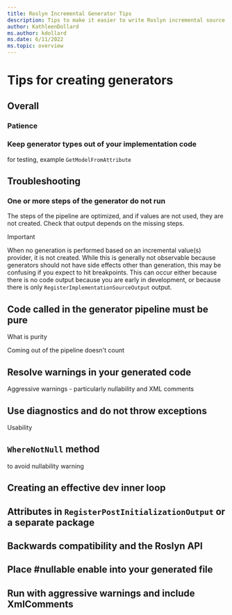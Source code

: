 ```yaml
---
title: Roslyn Incremental Generator Tips
description: Tips to make it easier to write Roslyn incremental source generators.
author: KathleenDollard
ms.author: kdollard
ms.date: 6/11/2022 
ms.topic: overview
---
```

# Tips for creating generators

## Overall

### Patience

### Keep generator types out of your implementation code

for testing, example `GetModelFromAttribute`

## Troubleshooting

### One or more steps of the generator do not run

The steps of the pipeline are optimized, and if values are not used, they are not created. Check that output depends on the missing steps.

> [!IMPORTANT]
> When no generation is performed based on an incremental value(s) provider, it is not created. While this is generally not observable because generators should not have side effects other than generation, this may be confusing if you expect to hit breakpoints. This can occur either because there is no code output because you are early in development, or because there is only `RegisterImplementationSourceOutput` output.


## Code called in the generator pipeline must be pure

What is purity

Coming out of the pipeline doesn't count

## Resolve warnings in your generated code

Aggressive warnings - particularly nullability and XML comments

## Use diagnostics and do not throw exceptions

Usability

## `WhereNotNull` method

to avoid nullability warning

## Creating an effective dev inner loop

## Attributes in `RegisterPostInitializationOutput` or a separate package

## Backwards compatibility and the Roslyn API

## Place #nullable enable into your generated file

## Run with aggressive warnings and include XmlComments